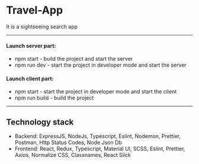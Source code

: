 # Travel-App
It is a sightseeing search app
***
#### Launch server part:
- npm start - build the project and start the server
- npm run dev - start the project in developer mode and start the server
#### Launch client part:
- npm start - start the project in developer mode and start the client
- npm run build - build the project
***
## Technology stack
- Backend: ExpressJS, NodeJs, Typescript, Eslint, Nodemon, Prettier, Postman, Http Status Codes, Node Json Db
- Frontend: React, Redux, Typescript, Material UI, SCSS, Eslint, Prettier, Axios, Normalize CSS, Classnames, React Slick
